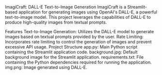 ImagiCraft: DALL-E Text-to-Image Generation
ImagiCraft is a Streamlit-based application for generating images using OpenAI's DALL-E, a powerful text-to-image model. This project leverages the capabilities of DALL-E to produce high-quality images from textual prompts.

Features
Text-to-Image Generation: Utilizes the DALL-E model to generate images based on textual prompts provided by the user.
Rate Limiting: Incorporates rate limiting to control the generation of images and prevent excessive API usage.
Project Structure
app.py: Main Python script containing the Streamlit application code.
background.jpg: Default background image for the Streamlit application.
requirements.txt: File containing the Python dependencies required for running the application.
img.png: Image generated using DALL-E.

